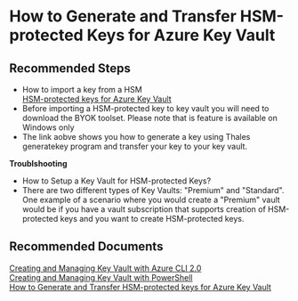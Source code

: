<properties
	pageTitle="How to Generate and Transfer HSM-protected Keys for Azure Key Vault"
	description="Importing a key from a HSM to Key Vault"
	service="Microsoft.Keyvault"
	resource="vaults"
	authors="fhokholdMSFT"
	displayOrder="8"
	selfHelpType="resource"
	supportTopicIds="32375292"
	resourceTags="optional"
	productPesIds="15657"
	cloudEnvironments="public"
	articleId="a326f60c-684b-4df2-8b83-15e5dd4068c0"
/>

# How to Generate and Transfer HSM-protected Keys for Azure Key Vault
## **Recommended Steps**

* How to import a key from a HSM<br>
[HSM-protected keys for Azure Key Vault](https://docs.microsoft.com/azure/key-vault/key-vault-hsm-protected-keys)
* Before importing a HSM-protected key to key vault you will need to download the BYOK toolset. Please note that is feature is available on Windows only<br>
* The link aobve shows you how to generate a key using Thales generatekey program and transfer your key to your key vault.<br>

**Troublshooting**

* How to Setup a Key Vault for HSM-protected Keys?<br>
* There are two different types of Key Vaults: "Premium" and "Standard". One example of a scenario where you would create a "Premium" vault would be if you have a vault subscription that supports creation of HSM-protected keys and you want to create HSM-protected keys.<br>

## **Recommended Documents**
[Creating and Managing Key Vault with Azure CLI 2.0](https://docs.microsoft.com/azure/key-vault/key-vault-manage-with-cli2)<br>
[Creating and Managing Key Vault with PowerShell](https://docs.microsoft.com/azure/key-vault/key-vault-get-started)<br>
[How to Generate and Transfer HSM-protected keys for Azure Key Vault](https://docs.microsoft.com/azure/key-vault/key-vault-hsm-protected-keys)<br>